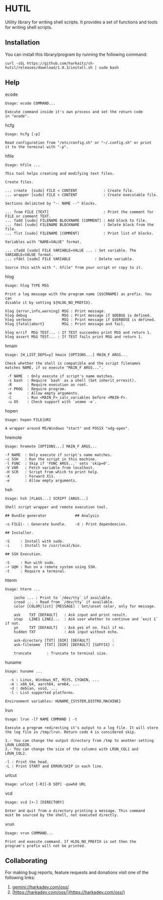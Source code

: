 HUTIL
=====

Utility library for writing shell scripts. It provides a set of
functions and tools for writing shell scripts.

## Installation

You can install this library/program by running the following command:

    curl -sSL https://github.com/harkaitz/sh-hutil/releases/download/1.0.3/install.sh | sudo bash

## Help

ecode

    Usage: ecode COMMAND...
    
    Execute command inside it's own process and set the return code
    in "ecode".

hcfg

    Usage: hcfg [-p]
    
    Read configuration from "/etc/config.sh" or "~/.config.sh" or print
    it to the terminal with "-p". 

hfile

    Usage: hfile ...
    
    This tool helps creating and modifying text files.
    
    Create files.
    
    ... create  [sudo] FILE < CONTENT            : Create file.
    ... wrapper [sudo] FILE < CONTENT            : Create executable file.
    
    Sections delimited by "-- NAME --" blocks.
    
    ... fcom FILE [TEXT]                         : Print the comment for FILE or comment TEXT.
    ... fadd [sudo] FILENAME BLOCKNAME [COMMENT] : Add block to file.
    ... fdel [sudo] FILENAME BLOCKNAME           : Delete block from the file.
    ... flst [sudo] FILENAME [COMMENT]           : Print list of blocks.
    
    Variables with "NAME=VALUE" format.
    
    ... cfadd [sudo] FILE VARIABLE=VALUE ... : Set variable. The VARIABLE=VALUE format.
    ... cfdel [sudo] FILE VARIABLE           : Delete variable.
    
    Source this with with ". hfile" from your script or copy to it.

hlog

    Usage: hlog TYPE MSG
    
    Print a log message with the program name ($SCRNAME) as prefix. You can
    disable it by setting ${HLOG_NO_PREFIX}.
         
    hlog {error,info,warning} MSG : Print message.
    hlog debug                MSG : Print message if $DEBUG is defined.
    hlog verbose              MSG : Print message if $VERBOSE is defined.
    hlog {fatal|abort}        MSG : Print message and fail.
    
    hlog errif  MSG TEST... : If TEST succeedes print MSG and return 1.
    hlog assert MSG TEST... : If TEST fails print MSG and return 1.

hmain

    Usage: [H_LIST_DEPS=y] hmain [OPTIONS...] MAIN_F ARGS...
    
    Check whether the shell is compatible and the script filenames
    matches NAME, if so execute "MAIN_F ARGS...".
    
     -f NAME  : Only execute if script's name matches.
     -s bash  : Require `bash` as a shell (Set inherit_errexit).
     -R       : Require execution as root.
     -r PROG  : Require program.
     -e       : Allow empty arguments.
     -C       : Run <MAIN_F>_calc_variables before <MAIN-F>.
     -u OS    : Check support with `uname -o`.

hopen

    Usage: hopen FILE|URI
    
    A wrapper around MS/Windows "start" and POSIX "xdg-open".

hremote

    Usage: hremote [OPTIONS...] MAIN_F ARGS...
    
    -f NAME  : Only execute if script's name matches.
    -c SSH   : Run the script in this machine.
    -l FUNC  : Skip if 'FUNC ARGS...' sets 'skip=0'.
    -V VAR   : Fetch variable from localhost.
    -H SCR   : Script from which to print help.
    -X       : Forward X11.
    -e       : Allow empty arguments.

hsh

    Usage: hsh [FLAGS...] SCRIPT [ARGS...]
    
    Shell script wrapper and remote execution tool.
    
    ## Bundle generator             ## Analysis
                                    
    -o FILE|- : Generate bundle.    -d : Print dependencies.
    
    ## Installer.
    
    -S     : Install with sudo.
    -i     : Install to /usr/local/bin.
    
    ## SSH Execution.
    
    -S     : Run with sudo.
    -r U@H : Run on a remote system using SSH.
    -t     : Require a terminal.

hterm

    Usage: hterm ...
    
        iecho ... : Print to `/dev/tty` if available.
        iread ... : Read from `/dev/tty` if available.
        color [COLOR|list] [MESSAGE] : Set/unset color, only for message.
    
        ask    TXT [DEFAULT]   : Ask input and print result.
        stop   LINE1 LINE2...  : Ask user whether to continue and `exit 1` if not.
        yn     TXT [DEFAULT]   : Ask yes of no. Fail if no.
        hidden TXT             : Ask input without echo.
    
        ask-directory [TXT] [DIR] [DEFAULT]          :
        ask-filename  [TXT] [DIR] [DEFAULT] [SUFFIX] :
    
        truncate       : Truncate to terminal size.

huname

    Usage: huname ...
    
      -s : Linux, Windows_NT, MSYS, CYGWIN, ...
      -m : x86_64, aarch64, arm64, ...
      -d : debian, void, ...
      -l : List supported platforms.
    
    Environment variables: HUNAME_{SYSTEM,DISTRO,MACHINE}

lrun

    Usage: lrun -lf NAME COMMAND | -t
    
    Execute a program redirecting it's output to a log file. It will store
    the log file in /tmp/lrun. Return code 4 is considered skip.
    
    1.- You can change the output directory from /tmp to another setting LRUN_LOGDIR.
    2.- You can change the size of the columns with LRUN_COL1 and LRUN_COL2.
    
    -l : Print the head.
    -L : Print START and ERROR/SKIP in each line.

urlcut

    Usage: urlcut [-R][-D SEP] -puwhd URL

vcd

    Usage: vcd [+-] [DIRECTORY]
    
    Enter and quit from a directory printing a message. This command
    must be sourced by the shell, not executed directly.

vrun

    Usage: vrun COMMAND...
    
    Print and execute command. If HLOG_NO_PREFIX is set then the
    program's prefix will not be printed.

## Collaborating

For making bug reports, feature requests and donations visit
one of the following links:

1. [gemini://harkadev.com/oss/](gemini://harkadev.com/oss/)
2. [https://harkadev.com/oss/](https://harkadev.com/oss/)
